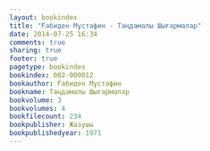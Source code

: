 ```yaml
---
layout: bookindex
title: "Ғабиден Мұстафин - Таңдамалы Шығармалар"
date: 2014-07-25 16:34
comments: true
sharing: true
footer: true
pagetype: bookindex
bookindex: 002-000012
bookauthor: Ғабиден Мұстафин
bookname: Таңдамалы Шығармалар
bookvolume: 3
bookvolumes: 4
bookfilecount: 234
bookpublisher: Жазушы
bookpublishedyear: 1971
---
```


